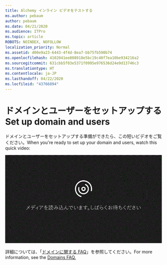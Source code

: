 ```yaml
---
title: Alchemy インライン ビデオをテストする
ms.author: pebaum
author: pebaum
ms.date: 04/21/2020
ms.audience: ITPro
ms.topic: article
ROBOTS: NOINDEX, NOFOLLOW
localization_priority: Normal
ms.assetid: d00e9a23-6443-4f4d-8ea7-bb75fb590b74
ms.openlocfilehash: 4102041ee808918e5bc19c40f7ea10be934216a2
ms.sourcegitcommit: 631cbb5f03e5371f0995e976536d24e9d13746c3
ms.translationtype: HT
ms.contentlocale: ja-JP
ms.lasthandoff: 04/22/2020
ms.locfileid: "43766894"
---
```

# <a name="set-up-domain-and-users"></a><span data-ttu-id="4fe17-102">ドメインとユーザーをセットアップする</span><span class="sxs-lookup"><span data-stu-id="4fe17-102">Set up domain and users</span></span>

<span data-ttu-id="4fe17-103">ドメインとユーザーをセットアップする準備ができたら、この短いビデオをご覧ください。</span><span class="sxs-lookup"><span data-stu-id="4fe17-103">When you're ready to set up your domain and users, watch this quick video:</span></span>
  
![ご使用のブラウザーはビデオをサポートしていません。Microsoft Silverlight、Adobe Flash Player、または Internet Explorer 9 をインストールしてください。](media/MSN_Video_Widget.gif)
  
<span data-ttu-id="4fe17-106">詳細については、「[ドメインに関する FAQ](https://docs.microsoft.com/office365/admin/setup/domains-faq)」を参照してください。</span><span class="sxs-lookup"><span data-stu-id="4fe17-106">For more information, see the [Domains FAQ.](https://docs.microsoft.com/office365/admin/setup/domains-faq)</span></span>